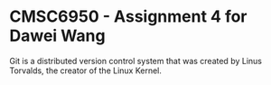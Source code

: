 # CMSC6950 - Assignment 4 for Dawei Wang

Git is a distributed version control system that was created by Linus Torvalds, the creator of the Linux Kernel.
